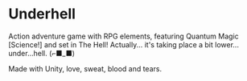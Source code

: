 # Underhell
Action adventure game with RPG elements, featuring Quantum Magic [Science!] and set in The Hell! Actually... it's taking place a bit lower... under...hell. (⌐■_■) 

Made with Unity, love, sweat, blood and tears.

